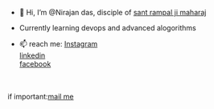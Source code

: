 - 👋 Hi, I’m @Nirajan das, disciple of <a href ="https://www.jagatgururampalji.org/en/life-history-sant-rampal-ji"> sant rampal ji maharaj</a>
- Currently learning devops and advanced alogorithms


- 📫 reach me:
            <a href ="https://www.instagram.com/nirajan_______________/"> Instagram</a>
            <br>
            <a href ="www.linkedin.com/in/nirajan-bhattarai-9847106343">linkedin</a>
            <br>
            <a href ="https://www.facebook.com/people/Nirajan-Bhattarai/100010510514294/">facebook</a>
            <br>

<br><br>
if important:<a href="nirajanbhattarai12345@gmail.com">mail me</a>
<!---
Nirajan1-droid/Nirajan1-droid is a ✨ special ✨ repository because its `README.md` (this file) appears on your GitHub profile.
You can click the Preview link to take a look at your changes.
--->
